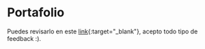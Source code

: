 # Portafolio

Puedes revisarlo en este [link](https://cags84.github.io/){:target="_blank"}, acepto todo tipo de feedback :).